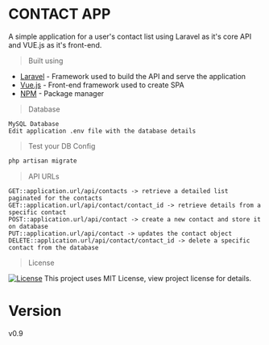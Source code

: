 # CONTACT APP

A simple application for a user's contact list using Laravel as it's core API and VUE.js as it's front-end.

> Built using

* [Laravel](https://laravel.com/docs/5.7) - Framework used to build the API and serve the application
* [Vue.js](https://vuejs.org/v2/guide/) - Front-end framework used to create SPA
* [NPM](https://www.npmjs.com/) - Package manager

> Database
```
MySQL Database
Edit application .env file with the database details
```
> Test your DB Config

```php
php artisan migrate
```
> API URLs
```
GET::application.url/api/contacts -> retrieve a detailed list paginated for the contacts
GET::application.url/api/contact/contact_id -> retrieve details from a specific contact
POST::application.url/api/contact -> create a new contact and store it on database
PUT::application.url/api/contact -> updates the contact object
DELETE::application.url/api/contact/contact_id -> delete a specific contact from the database
```
> License

[![License](http://img.shields.io/:license-mit-blue.svg?style=flat-square)](http://badges.mit-license.org)
This project uses MIT License, view project license for details.

# Version

v0.9
